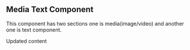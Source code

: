 ## Media Text Component

This component has two sections one is media(image/video) and another one is
text component.

Updated content